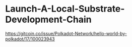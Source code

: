 # Launch-A-Local-Substrate-Development-Chain

https://gitcoin.co/issue/Polkadot-Network/hello-world-by-polkadot/17/100023943
